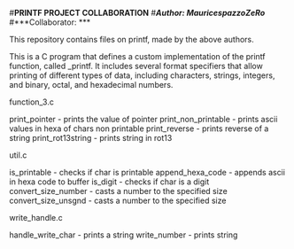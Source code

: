 #**PRINTF PROJECT COLLABORATION**
#***Author: MauricespazzoZeRo***
#***Collaborator: ***

This repository contains files on printf, made by the above authors.

This is a C program that defines a custom implementation of the printf function, called _printf. It includes several format specifiers that allow printing of different types of data, including characters, strings, integers, and binary, octal, and hexadecimal numbers.

function_3.c

print_pointer - prints the value of pointer
print_non_printable - prints ascii values in hexa of chars non printable
print_reverse - prints reverse of a string
print_rot13string - prints string in rot13

util.c

is_printable - checks if char is printable
append_hexa_code - appends ascii in hexa code to buffer
is_digit - checks if char is a digit
convert_size_number - casts a number to the specified size
convert_size_unsgnd - casts a number to the specified size

write_handle.c

handle_write_char - prints a string
write_number - prints string
